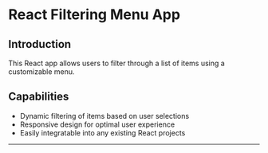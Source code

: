 # React Filtering Menu App

## Introduction

This React app allows users to filter through a list of items using a customizable menu. 

## Capabilities

- Dynamic filtering of items based on user selections
- Responsive design for optimal user experience
- Easily integratable into any existing React projects

______________________________
